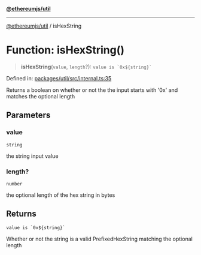 [**@ethereumjs/util**](../README.md)

***

[@ethereumjs/util](../README.md) / isHexString

# Function: isHexString()

> **isHexString**(`value`, `length`?): `` value is `0x${string}` ``

Defined in: [packages/util/src/internal.ts:35](https://github.com/Dargon789/ethereumjs-monorepo/blob/master/packages/util/src/internal.ts#L35)

Returns a boolean on whether or not the the input starts with '0x' and matches the optional length

## Parameters

### value

`string`

the string input value

### length?

`number`

the optional length of the hex string in bytes

## Returns

`` value is `0x${string}` ``

Whether or not the string is a valid PrefixedHexString matching the optional length
